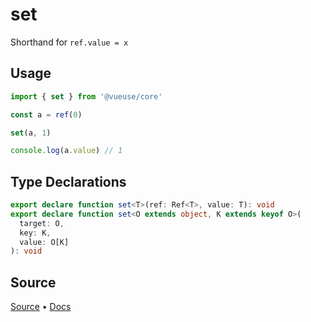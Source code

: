 
# set

Shorthand for `ref.value = x`

## Usage

```ts
import { set } from '@vueuse/core'

const a = ref(0)

set(a, 1)

console.log(a.value) // 1
```

<!--FOOTER_STARTS-->
## Type Declarations

```typescript
export declare function set<T>(ref: Ref<T>, value: T): void
export declare function set<O extends object, K extends keyof O>(
  target: O,
  key: K,
  value: O[K]
): void
```

## Source

[Source](https://github.com/vueuse/vueuse/blob/main/packages/shared/set/index.ts) • [Docs](https://github.com/vueuse/vueuse/blob/main/packages/shared/set/index.md)


<!--FOOTER_ENDS-->
